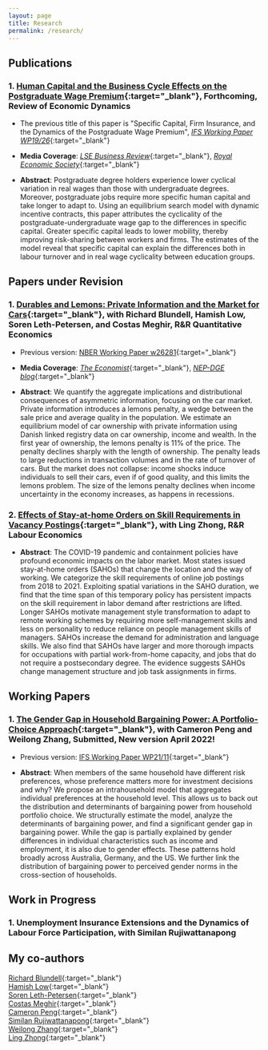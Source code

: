 ```yaml
---
layout: page
title: Research
permalink: /research/
---
```



## Publications

### 1. [Human Capital and the Business Cycle Effects on the Postgraduate Wage Premium](https://drive.google.com/file/d/1LlPoWh1vo3VAmLDogM7KDyruYY1nBaFj/view?usp=sharing){:target="_blank"}, **Forthcoming, Review of Economic Dynamics**

  * The previous title of this paper is "Specific Capital, Firm Insurance, and the Dynamics of the Postgraduate Wage Premium", [_IFS Working Paper WP19/26_](https://www.ifs.org.uk/publications/14515){:target="_blank"}
  
  * **Media Coverage**: [_LSE Business Review_](http://blogs.lse.ac.uk/businessreview/2018/06/13/a-postgraduate-degree-protects-you-against-the-business-cycle/){:target="_blank"}, [_Royal Economic Society_](http://www.res.org.uk/details/mediabrief/10938521/A-POSTGRADUATE-DEGREE-PROTECTS-YOU-AGAINST-THE-BUSINESS-CYCLE-US-evidence.html){:target="_blank"}

  * **Abstract**: Postgraduate degree holders experience lower cyclical variation in real wages than those with undergraduate degrees. Moreover, postgraduate jobs require more specific human capital and take longer to adapt to. Using an equilibrium search model with dynamic incentive contracts, this paper attributes the cyclicality of the postgraduate-undergraduate wage gap to the differences in specific capital. Greater specific capital leads to lower mobility, thereby improving risk-sharing between workers and firms. The estimates of the model reveal that specific capital can explain the differences both in labour turnover and in real wage cyclicality between education groups.
 
    
    
## Papers under Revision

### 1. [Durables and Lemons: Private Information and the Market for Cars](https://drive.google.com/file/d/0B-yAdp5D_qlrVndMVFg0SlU3dEk/view?usp=sharing&resourcekey=0-kGyhQ2_GzUWbiQWrpeH27Q){:target="_blank"}, with Richard Blundell, Hamish Low, Soren Leth-Petersen, and Costas Meghir, **R&R Quantitative Economics**

  * Previous version: [NBER Working Paper w26281](https://www.nber.org/papers/w26281){:target="_blank"}

  * **Media Coverage**: [_The Economist_](https://www.economist.com/finance-and-economics/2019/09/26/can-you-buy-a-good-second-hand-car){:target="_blank"}, [_NEP-DGE blog_](https://nepdge.wordpress.com/2019/10/03/durables-and-lemons-private-information-and-the-market-for-cars/#respond){:target="_blank"}

  * **Abstract**: We quantify the aggregate implications and distributional consequences of asymmetric information, focusing on the car market. Private information introduces a lemons penalty, a wedge between the sale price and average quality in the population. We estimate an equilibrium model of car ownership with private information using Danish linked registry data on car ownership, income and wealth. In the first year of ownership, the lemons penalty is 11% of the price. The penalty declines sharply with the length of ownership. The penalty leads to large reductions in transaction volumes and in the rate of turnover of cars. But the market does not collapse: income shocks induce individuals to sell their cars, even if of good quality, and this limits the lemons problem. The size of the lemons penalty declines when income uncertainty in the economy increases, as happens in recessions.  


### 2. [Effects of Stay-at-home Orders on Skill Requirements in Vacancy Postings](https://drive.google.com/file/d/1LF5lhpLsD3hOyJSRvYHh_mDSRIRS78FN/view?usp=sharing){:target="_blank"}, with Ling Zhong, **R&R Labour Economics**

  * **Abstract**: The COVID-19 pandemic and containment policies have profound economic impacts on the labor market. Most states issued stay-at-home orders (SAHOs) that change the location and the way of working. We categorize the skill requirements of online job postings from 2018 to 2021. Exploiting spatial variations in the SAHO duration, we find that the time span of this temporary policy has persistent impacts on the skill requirement in labor demand after restrictions are lifted. Longer SAHOs motivate management style transformation to adapt to remote working schemes by requiring more self-management skills and less on personality to reduce reliance on people management skills of managers. SAHOs increase the demand for administration and language skills. We also find that SAHOs have larger and more thorough impacts for occupations with partial work-from-home capacity, and jobs that do not require a postsecondary degree. The evidence suggests SAHOs change management structure and job task assignments in firms.

## Working Papers

### 1. [The Gender Gap in Household Bargaining Power: A Portfolio-Choice Approach](https://drive.google.com/file/d/1YlS20eus5G7yT3ic9KNrWXPQU1LxN8sT/view?usp=sharing){:target="_blank"}, with Cameron Peng and Weilong Zhang, **Submitted, New version April 2022!**

  * Previous version: [IFS Working Paper WP21/11](https://www.ifs.org.uk/publications/15437){:target="_blank"}

  * **Abstract**: When members of the same household have different risk preferences, whose preference matters more for investment decisions and why? We propose an intrahousehold model that aggregates individual preferences at the household level. This allows us to back out the distribution and determinants of bargaining power from household portfolio choice. We structurally estimate the model, analyze the determinants of bargaining power, and find a significant gender gap in bargaining power. While the gap is partially explained by gender differences in individual characteristics such as income and employment, it is also due to gender effects. These patterns hold broadly across Australia, Germany, and the US. We further link the distribution of bargaining power to perceived gender norms in the cross-section of households.
    
## Work in Progress

### 1. Unemployment Insurance Extensions and the Dynamics of Labour Force Participation, with Similan Rujiwattanapong


## My co-authors
[Richard Blundell](https://www.ucl.ac.uk/~uctp39a/){:target="_blank"}  
[Hamish Low](https://sites.google.com/site/hamishlowecon/){:target="_blank"}  
[Soren Leth-Petersen](http://web.econ.ku.dk/leth/){:target="_blank"}  
[Costas Meghir](https://sites.google.com/site/costasmeghir/home){:target="_blank"}  
[Cameron Peng](https://sites.google.com/site/cameronpengresearch/){:target="_blank"}  
[Similan Rujiwattanapong](https://sites.google.com/site/wsrujiwattanapong/){:target="_blank"}  
[Weilong Zhang](https://www.weilongzhang.com/){:target="_blank"}  
[Ling Zhong](https://www.ling-zhong.com/){:target="_blank"}  

